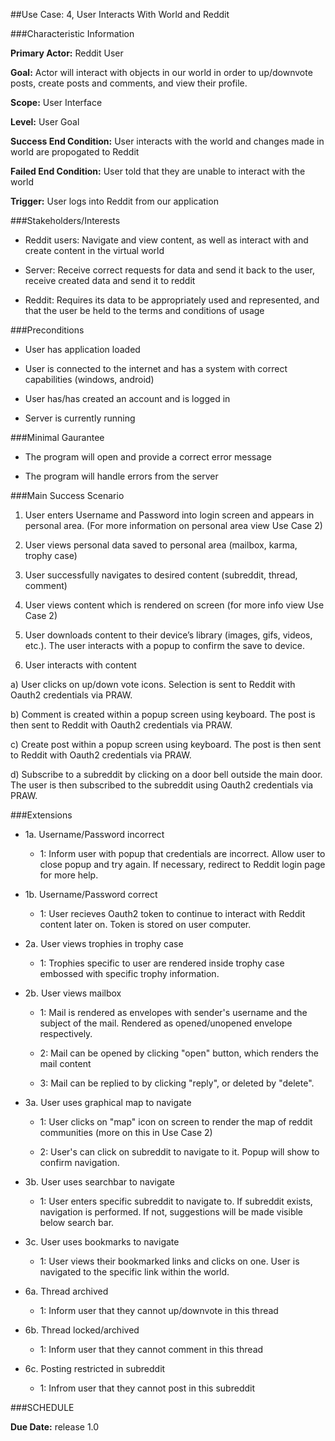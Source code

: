 ﻿##Use Case: 4, User Interacts With World and Reddit

###Characteristic Information

**Primary Actor:** Reddit User

**Goal:** Actor will interact with objects in our world in order to up/downvote posts, create posts and comments, and view their profile. 

**Scope:** User Interface

**Level:** User Goal

**Success End Condition:** User interacts with the world and changes made in world are propogated to Reddit

**Failed End Condition:** User told that they are unable to interact with the world

**Trigger:** User logs into Reddit from our application

###Stakeholders/Interests

 * Reddit users: Navigate and view content, as well as interact with and create content in the virtual world

 * Server: Receive correct requests for data and send it back to the user, receive created data and send it to reddit

 * Reddit: Requires its data to be appropriately used and represented, and that the user be held to the terms and conditions of usage

###Preconditions

 * User has application loaded

 * User is connected to the internet and has a system with correct capabilities (windows, android)

 * User has/has created an account and is logged in

 * Server is currently running

###Minimal Gaurantee

 * The program will open and provide a correct error message

 * The program will handle errors from the server

###Main Success Scenario

1. User enters Username and Password into login screen and appears in personal area.
   (For more information on personal area view Use Case 2)

2. User views personal data saved to personal area (mailbox, karma, trophy case)

3. User successfully navigates to desired content (subreddit, thread, comment)

4. User views content which is rendered on screen (for more info view Use Case 2)

5. User downloads content to their device’s library (images, gifs, videos, etc.). The user interacts with a popup to confirm the save to device.

6. User interacts with content

 a) User clicks on up/down vote icons.  Selection is sent to Reddit with Oauth2 credentials via PRAW.

 b) Comment is created within a popup screen using keyboard. The post is then sent to Reddit with Oauth2 credentials via PRAW.

 c) Create post within a popup screen using keyboard.  The post is then sent to Reddit with Oauth2 credentials via PRAW.
 
 d) Subscribe to a subreddit by clicking on a door bell outside the main door. The user is then subscribed to the subreddit using Oauth2 credentials via PRAW.
 
###Extensions

 * 1a. Username/Password incorrect

   + 1: Inform user with popup that credentials are incorrect. Allow user to close popup and try again. If necessary, redirect to Reddit login page for more help.
 
 * 1b. Username/Password correct

   + 1: User recieves Oauth2 token to continue to interact with Reddit content later on.  Token is stored on user computer.

 * 2a. User views trophies in trophy case

   + 1: Trophies specific to user are rendered inside trophy case embossed with specific trophy information.

 * 2b. User views mailbox

   + 1: Mail is rendered as envelopes with sender's username and the subject of the mail.  Rendered as opened/unopened envelope respectively.

   + 2: Mail can be opened by clicking "open" button, which renders the mail content
  
   + 3: Mail can be replied to by clicking "reply", or deleted by "delete".

 * 3a. User uses graphical map to navigate
   
   + 1: User clicks on "map" icon on screen to render the map of reddit communities (more on this in Use Case 2)
 
   + 2: User's can click on subreddit to navigate to it.  Popup will show to confirm navigation.

 * 3b. User uses searchbar to navigate
  
   + 1: User enters specific subreddit to navigate to. If subreddit exists, navigation is performed. If not, suggestions will be made visible below search bar.

 * 3c. User uses bookmarks to navigate

   + 1: User views their bookmarked links and clicks on one.  User is navigated to the specific link within the world.

 * 6a. Thread archived
 
   + 1: Inform user that they cannot up/downvote in this thread
   
 * 6b. Thread locked/archived
 
   + 1: Inform user that they cannot comment in this thread
   
 * 6c. Posting restricted in subreddit
 
   + 1: Infrom user that they cannot post in this subreddit
   
  
###SCHEDULE

**Due Date:** release 1.0

